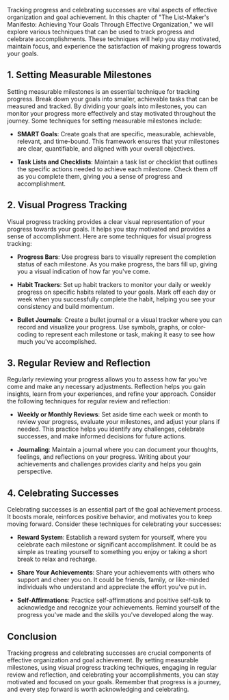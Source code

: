 
Tracking progress and celebrating successes are vital aspects of effective organization and goal achievement. In this chapter of "The List-Maker's Manifesto: Achieving Your Goals Through Effective Organization," we will explore various techniques that can be used to track progress and celebrate accomplishments. These techniques will help you stay motivated, maintain focus, and experience the satisfaction of making progress towards your goals.

## 1\. Setting Measurable Milestones

Setting measurable milestones is an essential technique for tracking progress. Break down your goals into smaller, achievable tasks that can be measured and tracked. By dividing your goals into milestones, you can monitor your progress more effectively and stay motivated throughout the journey. Some techniques for setting measurable milestones include:

- **SMART Goals**: Create goals that are specific, measurable, achievable, relevant, and time-bound. This framework ensures that your milestones are clear, quantifiable, and aligned with your overall objectives.
    
- **Task Lists and Checklists**: Maintain a task list or checklist that outlines the specific actions needed to achieve each milestone. Check them off as you complete them, giving you a sense of progress and accomplishment.
    

## 2\. Visual Progress Tracking

Visual progress tracking provides a clear visual representation of your progress towards your goals. It helps you stay motivated and provides a sense of accomplishment. Here are some techniques for visual progress tracking:

- **Progress Bars**: Use progress bars to visually represent the completion status of each milestone. As you make progress, the bars fill up, giving you a visual indication of how far you've come.
    
- **Habit Trackers**: Set up habit trackers to monitor your daily or weekly progress on specific habits related to your goals. Mark off each day or week when you successfully complete the habit, helping you see your consistency and build momentum.
    
- **Bullet Journals**: Create a bullet journal or a visual tracker where you can record and visualize your progress. Use symbols, graphs, or color-coding to represent each milestone or task, making it easy to see how much you've accomplished.
    

## 3\. Regular Review and Reflection

Regularly reviewing your progress allows you to assess how far you've come and make any necessary adjustments. Reflection helps you gain insights, learn from your experiences, and refine your approach. Consider the following techniques for regular review and reflection:

- **Weekly or Monthly Reviews**: Set aside time each week or month to review your progress, evaluate your milestones, and adjust your plans if needed. This practice helps you identify any challenges, celebrate successes, and make informed decisions for future actions.
    
- **Journaling**: Maintain a journal where you can document your thoughts, feelings, and reflections on your progress. Writing about your achievements and challenges provides clarity and helps you gain perspective.
    

## 4\. Celebrating Successes

Celebrating successes is an essential part of the goal achievement process. It boosts morale, reinforces positive behavior, and motivates you to keep moving forward. Consider these techniques for celebrating your successes:

- **Reward System**: Establish a reward system for yourself, where you celebrate each milestone or significant accomplishment. It could be as simple as treating yourself to something you enjoy or taking a short break to relax and recharge.
    
- **Share Your Achievements**: Share your achievements with others who support and cheer you on. It could be friends, family, or like-minded individuals who understand and appreciate the effort you've put in.
    
- **Self-Affirmations**: Practice self-affirmations and positive self-talk to acknowledge and recognize your achievements. Remind yourself of the progress you've made and the skills you've developed along the way.
    

## Conclusion

Tracking progress and celebrating successes are crucial components of effective organization and goal achievement. By setting measurable milestones, using visual progress tracking techniques, engaging in regular review and reflection, and celebrating your accomplishments, you can stay motivated and focused on your goals. Remember that progress is a journey, and every step forward is worth acknowledging and celebrating.
